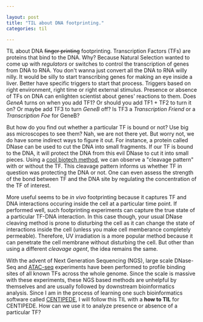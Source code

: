 ```yaml
---

layout: post
title: "TIL about DNA footprinting."
categories: til

---
```


TIL about DNA ~~finger printing~~ footprinting. Transcription Factors (TFs) are proteins that bind to the DNA. Why? Because Natural Selection wanted to come up with *regulators* or switches to control the transcription of genes from DNA to RNA. You don't wanna just convert all the DNA to RNA willy nilly. It would be silly to start transcribing genes for making an eye inside a liver. Better have specific triggers to start that process. Triggers based on right environment, right time or right external stimulus. Presence or absence of TFs on DNA can enlighten scientist about genes' reactions to them. Does *GeneA* turns on when you add TF1? Or should you add TF1 + TF2 to turn it on? Or maybe add TF3 to turn *GeneB* off? Is TF3 a *Transcription Friend* or a *Transcription Foe* for GeneB? 

But how do you find out whether a particular TF is bound or not? Use big ass microscopes to see them? Nah, we are not there yet. But worry not, we do have some indirect ways to figure it out. For instance, a protein called DNase can be used to cut the DNA into small fragments. If our TF is bound to the DNA, it will protect the DNA from this evil DNase to cut it into small pieces. Using a [cool biotech method](https://en.wikipedia.org/wiki/Gel_electrophoresis), we can observe a "cleavage pattern" with or without the TF. This cleavage pattern informs us whether TF in question was protecting the DNA or not. One can even assess the strength of the bond between TF and the DNA site by regulating the concentration of the TF of interest. 

More useful seems to be  *in vivo* footprinting because it captures TF and DNA interactions occuring inside the cell at a particular time point. If performed well, such footprinting experiments can capture the true state of a particular TF-DNA interaction.  In this case though, your usual DNase cleaving method is prone to disturbing the cell as it can change the state of interactions inside the cell (unless you make cell memberance completely permeable). Therefore, UV irradiation is a more popular method because it can penetrate the cell membrane without disturbing the cell. But other than using a different *cleavage agent*, the idea remains the same. 

With the advent of Next Generation Sequencing (NGS), large scale DNase-Seq and [ATAC-seq](https://en.wikipedia.org/wiki/ATAC-seq) experiments have been performed to profile binding sites of all known TFs across the whole genome. Since the scale is massive with these experiments, these NGS based methods are unhelpful by themselves and are usually followed by downstream bioinformatics analysis. Since I am in the process of learning one such bioinformatics software called [CENTIPEDE](https://slowkow.github.io/CENTIPEDE.tutorial/), I will follow this TIL with a **how to TIL** for CENTIPEDE. How can we use it to analyze presence or absence of a particular TF? 